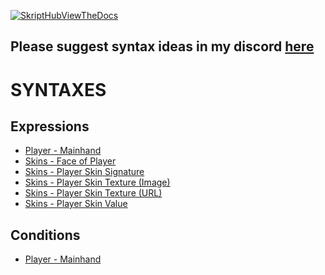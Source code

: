 [![SkriptHubViewTheDocs](http://skripthub.net/static/addon/ViewTheDocsButton.png)](http://skripthub.net/docs/?addon=Skuishy)

## Please suggest syntax ideas in my discord [here](https://discord.gg/66DF7pMdnp)

# SYNTAXES

## Expressions
- [Player - Mainhand](https://skripthub.net/docs/?id=9846)
- [Skins - Face of Player](https://skripthub.net/docs/?id=9841)
- [Skins - Player Skin Signature](https://skripthub.net/docs/?id=9842)
- [Skins - Player Skin Texture (Image)](https://skripthub.net/docs/?id=9843)
- [Skins - Player Skin Texture (URL)](https://skripthub.net/docs/?id=9844)
- [Skins - Player Skin Value](https://skripthub.net/docs/?id=9845)


## Conditions
- [Player - Mainhand](https://skripthub.net/docs/?id=9847)


<script src='https://cdn.jsdelivr.net/gh/eddymens/markdown-external-link-script@v2.0.0/main.min.js'></script>
